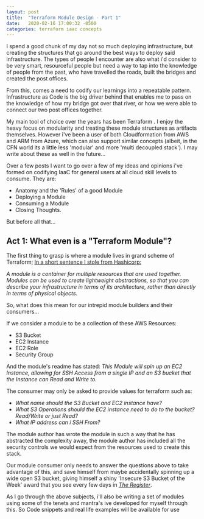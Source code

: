 ```yaml
---
layout: post
title:  "Terraform Module Design - Part 1"
date:   2020-02-16 17:00:32 -0500
categories: terraform iaac concepts
---
```

I spend a good chunk of my day not so much deploying infrastructure, but creating the structures that go around the best ways to
deploy said infrastructure. The types of people I encounter are also what i'd consider to be very smart, resourceful people but need a way to tap into the knowledge of people from the past, who have travelled the roads, built the bridges and created the post offices.

From this, comes a need to codify our learnings into a repeatable pattern. Infrastructure as Code is the big driver behind that enables me to pass on the knowledge of how my bridge got over that river, or how we were able to connect our two post offices together.

My main tool of choice over the years has been Terraform . I enjoy the heavy focus on modularity and treating these module structures as artifacts themselves. However i've been a user of both Cloudformation from AWS and ARM from Azure, which can also support similar concepts (albeit, in the CFN world its a little less 'modular' and more 'multi decoupled stack'). I may write about these as well in the future...

Over a few posts I want to go over a few of my ideas and opinions i've formed on codifying IaaC for general users at all cloud skill levels to consume. They are:

- Anatomy and the 'Rules' of a good Module
- Deploying a Module
- Consuming a Module
- Closing Thoughts.

But before all that...

## Act 1: What even is a "Terraform Module"?
The first thing to grasp is where a module lives in grand scheme of Terraform; [In a short sentence I stole from Hashicorp:](https://www.terraform.io/docs/modules/index.html)

*A module is a container for multiple resources that are used together. Modules can be used to create lightweight abstractions, so that you can describe your infrastructure in terms of its architecture, rather than directly in terms of physical objects.*

So, what does this mean for our intrepid module builders and their consumers...


If we consider a module to be a collection of these AWS Resources:
- S3 Bucket
- EC2 Instance
- EC2 Role
- Security Group

And the module's readme has stated: *This Module will spin up an EC2 Instance, allowing for SSH Access from a single IP and an S3 bucket that the Instance can Read and Write to.*


The consumer may only be asked to provide values for terraform such as:
- *What name should the S3 Bucket and EC2 instance have?*
- *What S3 Operations should the EC2 instance need to do to the bucket? Read/Write or just Read?*
- *What IP address can i SSH From?*

The module author has wrote the module in such a way that he has abstracted the complexity away, the module author has included all the security controls we would expect from the resources used to create this stack. 

Our module consumer only needs to answer the questions above to take advantage of this, and save himself from maybe accidentally spinning up a wide open S3 bucket, giving himself a shiny 'Insecure S3 Bucket of the Week' award that you see every few days in [*The Register*](https://www.theregister.co.uk/).



As I go through the above subjects, i'll also be writing a set of modules using some of the tenets and mantra's ive developed for myself through this. So Code snippets and real life examples will be available for use



